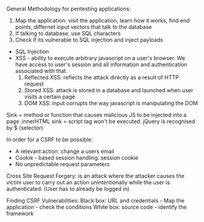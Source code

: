 General Methodology for pentesting applications:
1. Map the application: visit the application, learn how it works, find end points, differnet input vectors that talk to the database
2. If talking to database, use SQL characters
3. Check if its vulnerable to SQL injection and inject payloads

   
- SQL Injection
- XSS - ability to execute arbitrary javascript on a user's browser. We have access to user's session and all information and authentication associated with that.
    1. Reflected XSS: reflects the attack directly as a result of HTTP request
    2. Stored XSS: attack is stored in a database and launched when user visits a certain page
    3. DOM XSS: input corrupts the way javascript is manipulating the DOM

Sink = method or function that causes malicious JS to be injected into a page
.innerHTML sink = script tag won't be executed. 
jQuery is recognised by $ (selector)

In order for a CSRF to be possible:
- A relevant action: change a users email
- Cookie - based session handling: session cookie
- No unpredictable request parameters

Cross Site Request Forgery: is an attack where the attacker causes the victim user to carry out an action unintentionally while the user is authenticated. (User has to already be logged in)

Finding CSRF Vulnerabilities:
Black box: URL and credentials - Map the application - check the conditions
White box: source code - identify the framework 
